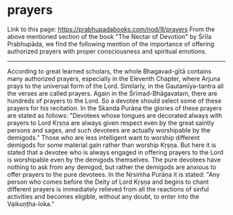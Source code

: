 # prayers

Link to this page: https://prabhupadabooks.com/nod/9/prayers
From the above mentioned section of the book "The Nectar of Devotion" by Śrīla Prabhupāda, we find the following mention of the importance of offering authorized prayers with proper consciousness and spiritual emotions.

---

According to great learned scholars, the whole Bhagavad-gītā contains many authorized prayers, especially in the Eleventh Chapter, where Arjuna prays to the universal form of the Lord. Similarly, in the Gautamīya-tantra all the verses are called prayers. Again in the Śrīmad-Bhāgavatam, there are hundreds of prayers to the Lord. So a devotee should select some of these prayers for his recitation. In the Skanda Purāṇa the glories of these prayers are stated as follows: "Devotees whose tongues are decorated always with prayers to Lord Kṛṣṇa are always given respect even by the great saintly persons and sages, and such devotees are actually worshipable by the demigods."
Those who are less intelligent want to worship different demigods for some material gain rather than worship Kṛṣṇa. But here it is stated that a devotee who is always engaged in offering prayers to the Lord is worshipable even by the demigods themselves. The pure devotees have nothing to ask from any demigod, but rather the demigods are anxious to offer prayers to the pure devotees.
In the Nṛsiṁha Purāṇa it is stated: "Any person who comes before the Deity of Lord Kṛṣṇa and begins to chant different prayers is immediately relieved from all the reactions of sinful activities and becomes eligible, without any doubt, to enter into the Vaikuṇṭha-loka."
